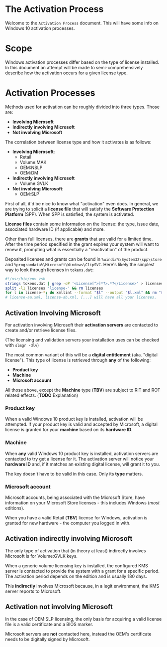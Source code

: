 # The Activation Process

Welcome to the `Activation Process` document. This will have some info on
Windows 10 activation processes.

# Scope

Windows activation processes differ based on the type of license installed. In
this document an attempt will be made to semi-comprehensively describe how the
activation occurs for a given license type.

# Activation Processes

Methods used for activation can be roughly divided into three types. Those are:

 * **Involving Microsoft**
 * **Indirectly involving Microsoft**
 * **Not involving Microsoft**

The correlation between license type and how it activates is as follows:

 * **Involving Microsoft**:
   * Retail
   * Volume:MAK
   * OEM:NSLP
   * OEM:DM
 * **Indirectly involving Microsoft**
   * Volume:GVLK
 * **Not involving Microsoft**:
   * OEM:SLP

First of all, it'd be nice to know what "activation" even does. In general, we
are trying to solicit a **license file** that will satisfy the **Software
Protection Platform** (SPP). When SPP is satisfied, the system is activated.

**License files** contain some information on the license: the type, issue date,
associated hardware ID (if applicable) and more.

Other than full  licenses, there are **grants** that are valid for a limited
time. After the time period specified in the grant expires your system will want
to renew it, prompting what is essentially a "reactivation" of the product.

Deposited licenses and grants can be found in `%windir%\System32\spp\store` and
`%programdata%\Microsoft\Windows\ClipSVC`.
Here's likely the simplest way to look through licenses in `tokens.dat`:

```sh
#!/usr/bin/env zsh
strings tokens.dat | grep -oP '<License[^>]*?>.*?</License>' > licenses
split -l1 licenses 'license-' && rm licenses
for l in license-*; do xmllint --format "$l" --output "$l.xml" && rm "$l"; done
# license-aa.xml, license-ab.xml, [...] will have all your licenses.
```

## Activation Involving Microsoft

For activation involving Microsoft their **activation servers** are contacted to
create and/or retrieve license files.

(The licensing and validation servers your installation uses can be checked with
`slmgr -dlv`)

The most common variant of this will be a **digital entitlement** (aka. "digital
license"). This type of license is retrieved through **any** of the following:

 * **Product key**
 * **Machine**
 * **Microsoft account**
 
All those above, except the **Machine** type (**TBV**) are subject to RIT and ROT related
effects. (**TODO** Explanation)
 
### Product key

When a valid Windows 10 product key is installed, activation will be attempted.
If your product key is valid and accepted by Microsoft, a digital license is
granted for your **machine** based on its **hardware ID**.

### Machine

When **any** valid Windows 10 product key is installed, activation servers are
contacted to try get a license for it. The activation server will notice your
**hardware ID** and, if it matches an existing digital license, will grant it to
you.

The key doesn't have to be valid in this case. Only its **type** matters. 

### Microsoft account

Microsoft accounts, being associated with the Microsoft Store, have information
on your Microsoft Store licenses - this includes Windows (*most* editions).

When you have a valid Retail (**TBV**) license for Windows, activation is granted
for new hardware - the computer you logged in with.

## Activation indirectly involving Microsoft

The only type of activation that (in theory at least) indirectly involves
Microsoft is for Volume:GVLK keys.

When a generic volume licensing key is installed, the configured KMS server is
contacted to provide the system with a grant for a specific period.
The activation period depends on the edition and is usually 180 days.

This **indirectly** involves Microsoft because, in a legit environment, the KMS
server reports to Microsoft.

## Activation not involving Microsoft

In the case of OEM:SLP licensing, the only basis for acquiring a valid license
file is a valid certificate and a BIOS marker.

Microsoft servers are **not** contacted here, instead the OEM's certificate
needs to be digitally signed by Microsoft.
